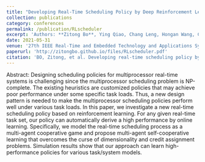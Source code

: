 ```yaml
---
title: "Developing Real-Time Scheduling Policy by Deep Reinforcement Learning"
collection: publications
category: conferences
permalink: /publication/RLscheduler
excerpt: 'Authors: **Zitong Bo**, Ying Qiao, Chang Leng, Hongan Wang, Chaoping Guo and Shaohui Zhang '
date: 2021-05-31
venue: '27th IEEE Real-Time and Embedded Technology and Applications Symposium (RTAS)'
paperurl: 'http://zitongbo.github.io/files/RLscheduler.pdf'
citation: 'BO, Zitong, et al. Developing real-time scheduling policy by deep reinforcement learning. In: 2021 IEEE 27th Real-Time and Embedded Technology and Applications Symposium (RTAS). IEEE, 2021. p. 131-142.'
---
```


Abstract: Designing scheduling policies for multiprocessor real-time systems is challenging since the multiprocessor scheduling problem is NP-complete. The existing heuristics are customized policies that may achieve poor performance under some specific task loads. Thus, a new design pattern is needed to make the multiprocessor scheduling policies perform well under various task loads. In this paper, we investigate a new real-time scheduling policy based on reinforcement learning. For any given real-time task set, our policy can automatically derive a high performance by online learning. Specifically, we model the real-time scheduling process as a multi-agent cooperative game and propose multi-agent self-cooperative learning that overcomes the curse of dimensionality and credit assignment problems. Simulation results show that our approach can learn high-performance policies for various task/system models.
